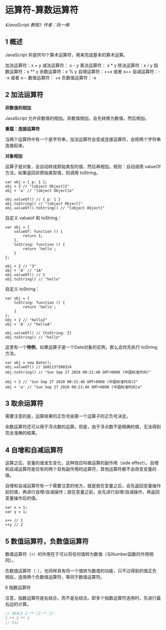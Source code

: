 运算符-算数运算符
===========

*《JavaScript 教程》作者：阮一峰*

1 概述
------

JavaScript 共提供10个算术运算符，用来完成基本的算术运算。

加法运算符：x + y
减法运算符： x - y
乘法运算符： x * y
除法运算符：x / y
指数运算符：x ** y
余数运算符：x % y
自增运算符：++x 或者 x++
自减运算符：--x 或者 x--
数值运算符： +x
负数值运算符：-x

2 加法运算符
------------

**非数值的相加**

JavaScript 允许非数值的相加。非数值相加，会先转换为数值，然后相加。

**重载：连接运算符**

当两个运算符中有一个是字符串，加法运算符会变成连接运算符，会把两个字符串连接起来。

**对象相加**

运算子是对象，会自动转成原始类型的值，然后再相加。规则：自动调用 valueOf 方法，如果返回非原始类型值，则调用 toString。

```JS
var obj = { p: 1 };
obj + 2 // "[object Object]2"
obj + 'a' // "[object Object]a"

obj.valueOf() // { p: 1 }
obj.toString() // "[object Object]"
obj.valueOf().toString() // "[object Object]"
```
自定义 valueof 和 toString：

```JS
var obj = {
    valueOf: function () {
        return 1;
    },
    toString: function () {
        return 'hello';
    }
};

obj + 2 // "3"
obj + 'A' // "1A"
obj.valueOf() // 1
obj.toString() // "hello"
```
自定义 toString：

```JS
var obj = {
    toString: function () {
        return 'hello';
    }
};
obj + 2 // "hello2"
obj + 'A' // "helloA"

obj.valueOf() // {toString: ƒ}
obj.toString() // "hello"
```

这里有一个**特例**，如果运算子是一个Date对象的实例，那么会优先执行 toString 方法。

```JS
var obj = new Date();
obj.valueOf() // 1601137308324
obj.toString() // "Sun Sep 27 2020 00:21:48 GMT+0800 (中国标准时间)"

obj + 2 // "Sun Sep 27 2020 00:21:48 GMT+0800 (中国标准时间)2"
obj + 'a' // "Sun Sep 27 2020 00:21:48 GMT+0800 (中国标准时间)a"
```

3 取余运算符
-----------

需要注意的是，运算结果的正负号由第一个运算子的正负号决定。

余数运算符还可以用于浮点数的运算。但是，由于浮点数不是精确的值，无法得到完全准确的结果。

4 自增和自减运算符
----------------

运算之后，变量的值发生变化，这种效应叫做运算的副作用（side effect）。自增和自减运算符是仅有的两个具有副作用的运算符，其他运算符都不会改变变量的值。

自增和自减运算符有一个需要注意的地方，就是放在变量之后，会先返回变量操作前的值，再进行自增/自减操作；放在变量之前，会先进行自增/自减操作，再返回变量操作后的值。

```JS
var x = 1;
var y = 1;

x++ // 1
++y // 2
```

5 数值运算符，负数值运算符
-----------------------

数值运算符（`+`）的作用在于可以将任何值转为数值（与Number函数的作用相同）。

负数值运算符（`-`），也同样具有将一个值转为数值的功能，只不过得到的值正负相反。连用两个负数值运算符，等同于数值运算符。

6 指数运算符

注意，指数运算符是右结合，而不是左结合。即多个指数运算符连用时，先进行最右边的计算。

```js
// 相当于 2 ** (3 ** 2)
2 ** 3 ** 2
// 512
```